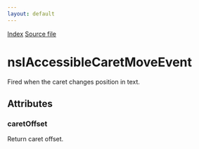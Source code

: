 ```yaml
---
layout: default
---
```

<div id='links'><a href="../index.html">Index</a>
<a href="http://dxr.mozilla.org/mozilla-central/source/accessible/interfaces/nsIAccessibleCaretMoveEvent.idl">Source file</a>
</div>

# nsIAccessibleCaretMoveEvent #
  
Fired when the caret changes position in text.  
  

## Attributes ##

### caretOffset ###
  
Return caret offset.  
  
